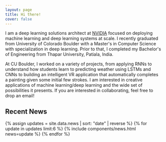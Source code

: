 ```yaml
---
layout: page
title: Hi there!
cover: false
---
```

I am a deep learning solutions architect at [NVIDIA](https://www.nvidia.com/) focused on deploying machine learning and deep learning systems at scale. I recently graduated from University of Colorado Boulder with a Master's in Computer Science with specialization in deep learning. Prior to that, I completed my Bachelor's of Engineering from Thapar University, Patiala, India. 

At CU Boulder, I worked on a variety of projects, from applying RNNs to understand how students learn to predicting weather using LSTMs and CNNs to building an intelligent VR application that automatically completes a painting given some initial few strokes. 
I am interested in creative applications of machine learning/deep learning and the wide set of possibilities it presents. If you are interested in collaborating, feel free to drop an email!

## Recent News

{% assign updates = site.data.news | sort: "date" | reverse  %}
{% for update in updates limit:6 %}
    {% include components/news.html news=update %}
{% endfor %}